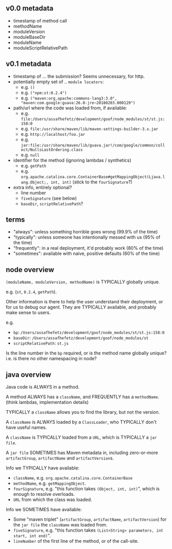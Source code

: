 ## v0.0 metadata

 * timestamp of method call
 * methodName
 * moduleVersion
 * moduleBaseDir
 * moduleName
 * moduleScriptRelativePath

## v0.1 metadata
 * timestamp of ... the submission? Seems unnecessary, for http.
 * potentially empty set of .. `module locators`:
   * e.g. `()`
   * e.g. `("npm:st:0.2.4")`
   * e.g. `("maven:org.apache:commons-lang3:3.0", "maven:com.google:guava:26.0-jre~20180203.000129")`
 * path/url where the code was loaded from, if available:
   * e.g. `file:/Users/assafhefetz/development/goof/node_modules/st/st.js:158:0`
   * e.g. `file:/usr/share/maven/lib/maven-settings-builder-3.x.jar`
   * e.g. `http://localhost/foo.jar`
   * e.g. `jar:file:/usr/share/maven/lib/guava.jar!/com/google/common/collect/NullsLastOrdering.class`
   * e.g. `null`
 * identifier for the method (ignoring lambdas / synthetics)
   * e.g. `getPath`
   * e.g. `org.apache.catalina.core.ContainerBase#getMappingObject(Ljava.lang.Object;, int, int)` (stick to the `fourSignature`?)
 * extra info, entirely optional?
   * line number
   * `fiveSignature` (see below)
   * `baseDir`, `scriptRelativePath`?

## terms

 * "always": unless something horrible goes wrong (99.9% of the time)
 * "typically": unless someone has intentionally messed with us (95% of the time)
 * "frequently": in a real deployment, it'd probably work (80% of the time)
 * "sometimes": available with naive, positive defaults (60% of the time)

## node overview

`(moduleName, moduleVersion, methodName)` is TYPICALLY globally unique.

e.g. (`st`, `0.2.4`, `getPath`).

Other information is there to help the user understand their deployment, or for us
to debug our agent. They are TYPICALLY available, and probably make sense to users.

e.g.

 * `bp`: `/Users/assafhefetz/development/goof/node_modules/st/st.js:158:0`
 * `baseDir`: `/Users/assafhefetz/development/goof/node_modules/st`
 * `scriptRelativePath`: `st.js`

Is the line number in the `bp` required, or is the method name globally unique?
i.e. is there no other namespacing in node?

## java overview

Java code is ALWAYS in a method.

A method ALWAYS has a `className`, and FREQUENTLY has a `methodName`. (think lambdas, implementation details)

TYPICALLY a `className` allows you to find the library, but not the version.

A `className` is ALWAYS loaded by a `ClassLoader`, who TYPICALLY don't have useful names.

A `className` is TYPICALLY loaded from a `URL`, which is TYPICALLY a `jar file`.

A `jar file` SOMETIMES has Maven metadata in, including zero-or-more
 `artifactGroup`, `artifactName` and `artifactVersion`s.


Info we TYPICALLY have available:

 * `className`, e.g. `org.apache.catalina.core.ContainerBase`
 * `methodName`, e.g. `getMappingObject`.
 * `fourSignature`, e.g. "this function takes `(Object, int, int)`", which is enough to resolve overloads.
 * `URL` from which the class was loaded.

Info we SOMETIMES have available:

 * Some "maven triplet" (`artifactGroup`, `artifactName`, `artifactVersion`) for the `jar file`
    the `className` was loaded from.
 * `fiveSignature`, e.g. "this function takes `(List<String> parameters, int start, int end)`".
 * `lineNumber` of the first line of the method, or of the call-site.
